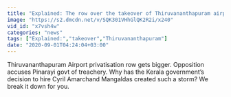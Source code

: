 ```yaml
---
title: "Explained: The row over the takeover of Thiruvananthapuram airport by Adani Group"
image: "https://s2.dmcdn.net/v/SQK301VHhGlQK2R2i/x240"
vid_id: "x7vsh4w"
categories: "news"
tags: ["Explained:","takeover","Thiruvananthapuram"]
date: "2020-09-01T04:24:04+03:00"
---
```

Thiruvananthapuram Airport privatisation row gets bigger. Opposition accuses Pinarayi govt of treachery. Why has the Kerala government’s decision to hire Cyril Amarchand Mangaldas created such a storm? We break it down for you.
